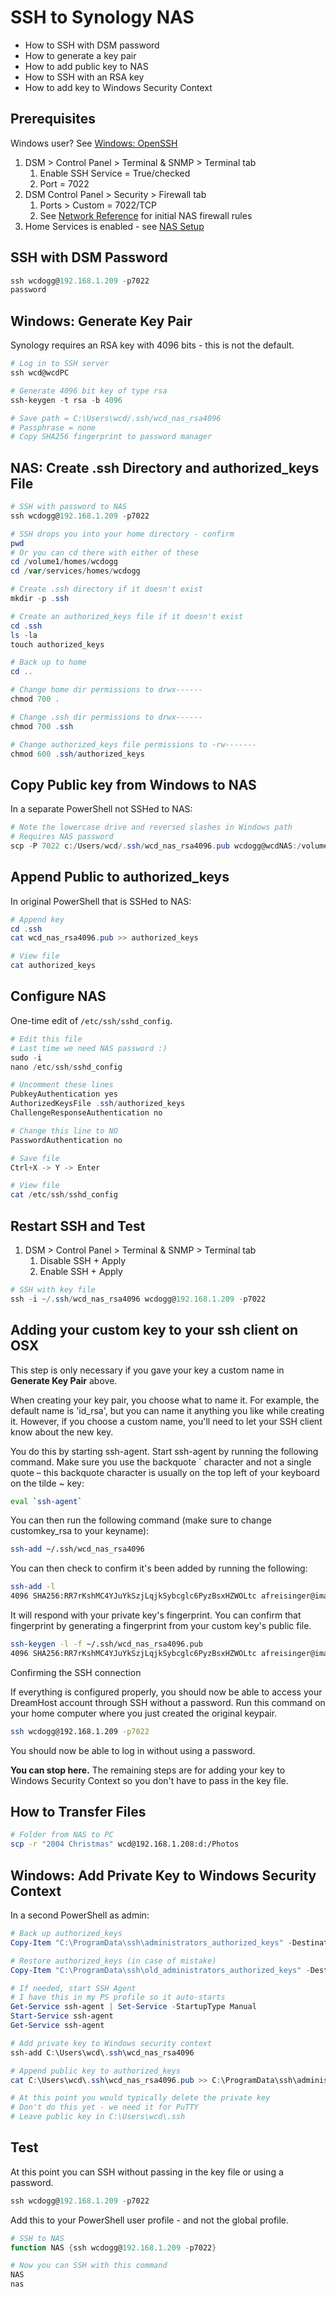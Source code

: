 # SSH to Synology NAS

* How to SSH with DSM password
* How to generate a key pair
* How to add public key to NAS
* How to SSH with an RSA key
* How to add key to Windows Security Context


## Prerequisites

Windows user? See [Windows: OpenSSH](https://github.com/wcDogg/windows/blob/main/openSSH.md)

1. DSM > Control Panel > Terminal & SNMP > Terminal tab
   1. Enable SSH Service = True/checked
   2. Port = 7022
2. DSM Control Panel > Security > Firewall tab
   1. Ports > Custom = 7022/TCP
   2. See [Network Reference](network.md) for initial NAS firewall rules
3. Home Services is enabled - see [NAS Setup](nas-setup.md)


## SSH with DSM Password

```powershell
ssh wcdogg@192.168.1.209 -p7022 
password
```

## Windows: Generate Key Pair

Synology requires an RSA key with 4096 bits - this is not the default.

```powershell
# Log in to SSH server
ssh wcd@wcdPC

# Generate 4096 bit key of type rsa
ssh-keygen -t rsa -b 4096

# Save path = C:\Users\wcd/.ssh/wcd_nas_rsa4096
# Passphrase = none
# Copy SHA256 fingerprint to password manager
```

## NAS: Create .ssh Directory and authorized_keys File

```powershell
# SSH with password to NAS
ssh wcdogg@192.168.1.209 -p7022

# SSH drops you into your home directory - confirm
pwd
# Or you can cd there with either of these
cd /volume1/homes/wcdogg
cd /var/services/homes/wcdogg

# Create .ssh directory if it doesn't exist
mkdir -p .ssh

# Create an authorized_keys file if it doesn't exist
cd .ssh
ls -la
touch authorized_keys

# Back up to home
cd ..

# Change home dir permissions to drwx------
chmod 700 .

# Change .ssh dir permissions to drwx------
chmod 700 .ssh

# Change authorized_keys file permissions to -rw-------
chmod 600 .ssh/authorized_keys
```

## Copy Public key from Windows to NAS

In a separate PowerShell not SSHed to NAS: 

```powershell
# Note the lowercase drive and reversed slashes in Windows path
# Requires NAS password
scp -P 7022 c:/Users/wcd/.ssh/wcd_nas_rsa4096.pub wcdogg@wcdNAS:/volume1/homes/wcdogg/.ssh/
```

## Append Public to authorized_keys

In original PowerShell that is SSHed to NAS: 

```powershell
# Append key
cd .ssh
cat wcd_nas_rsa4096.pub >> authorized_keys

# View file
cat authorized_keys
```

## Configure NAS

One-time edit of `/etc/ssh/sshd_config`. 

```powershell
# Edit this file
# Last time we need NAS password :)
sudo -i
nano /etc/ssh/sshd_config

# Uncomment these lines
PubkeyAuthentication yes
AuthorizedKeysFile .ssh/authorized_keys
ChallengeResponseAuthentication no

# Change this line to NO
PasswordAuthentication no

# Save file
Ctrl+X -> Y -> Enter

# View file
cat /etc/ssh/sshd_config
```

## Restart SSH and Test

1. DSM > Control Panel > Terminal & SNMP > Terminal tab
   1. Disable SSH + Apply 
   2. Enable SSH + Apply

```powershell
# SSH with key file
ssh -i ~/.ssh/wcd_nas_rsa4096 wcdogg@192.168.1.209 -p7022
```

## Adding your custom key to your ssh client on OSX

This step is only necessary if you gave your key a custom name in **Generate Key Pair** above.

When creating your key pair, you choose what to name it. For example, the default name is 'id_rsa', but you can name it anything you like while creating it. However, if you choose a custom name, you'll need to let your SSH client know about the new key.

You do this by starting ssh-agent. Start ssh-agent by running the following command. Make sure you use the backquote ` character and not a single quote – this backquote character is usually on the top left of your keyboard on the tilde ~ key:
```bash
eval `ssh-agent`
```

You can then run the following command (make sure to change customkey_rsa to your keyname):
```bash
ssh-add ~/.ssh/wcd_nas_rsa4096
```

You can then check to confirm it's been added by running the following:
```bash
ssh-add -l
4096 SHA256:RR7rKshMC4YJuYkSzjLqjkSybcglc6PyzBsxHZWOLtc afreisinger@imac.local (RSA)
```
It will respond with your private key's fingerprint. You can confirm that fingerprint by generating a fingerprint from your custom key's public file.

```bash
ssh-keygen -l -f ~/.ssh/wcd_nas_rsa4096.pub
4096 SHA256:RR7rKshMC4YJuYkSzjLqjkSybcglc6PyzBsxHZWOLtc afreisinger@imac.local (RSA)
```
Confirming the SSH connection

If everything is configured properly, you should now be able to access your DreamHost account through SSH without a password. Run this command on your home computer where you just created the original keypair.

```bash
ssh wcdogg@192.168.1.209 -p7022
```
You should now be able to log in without using a password.

**You can stop here.** The remaining steps are for adding your key to Windows Security Context so you don't have to pass in the key file.


## How to Transfer Files

```bash
# Folder from NAS to PC
scp -r "2004 Christmas" wcd@192.168.1.208:d:/Photos
```


## Windows: Add Private Key to Windows Security Context

In a second PowerShell as admin:

```powershell
# Back up authorized_keys
Copy-Item "C:\ProgramData\ssh\administrators_authorized_keys" -Destination "C:\ProgramData\ssh\old_administrators_authorized_keys"

# Restore authorized_keys (in case of mistake)
Copy-Item "C:\ProgramData\ssh\old_administrators_authorized_keys" -Destination "C:\ProgramData\ssh\administrators_authorized_keys"

# If needed, start SSH Agent
# I have this in my PS profile so it auto-starts
Get-Service ssh-agent | Set-Service -StartupType Manual
Start-Service ssh-agent
Get-Service ssh-agent

# Add private key to Windows security context
ssh-add C:\Users\wcd\.ssh\wcd_nas_rsa4096

# Append public key to authorized_keys
cat C:\Users\wcd\.ssh\wcd_nas_rsa4096.pub >> C:\ProgramData\ssh\administrators_authorized_keys

# At this point you would typically delete the private key
# Don't do this yet - we need it for PuTTY
# Leave public key in C:\Users\wcd\.ssh
```

## Test

At this point you can SSH without passing in the key file or using a password.

```powershell
ssh wcdogg@192.168.1.209 -p7022
```

Add this to your PowerShell user profile - and not the global profile.

```ps1
# SSH to NAS
function NAS {ssh wcdogg@192.168.1.209 -p7022}

# Now you can SSH with this command
NAS
nas
```
